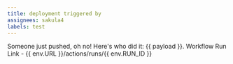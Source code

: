 ```yaml
---
title: deployment triggered by
assignees: sakula4
labels: test
---
```

Someone just pushed, oh no! Here's who did it: {{ payload }}.
Workflow Run Link - {{ env.URL }}/actions/runs/{{ env.RUN_ID }}
